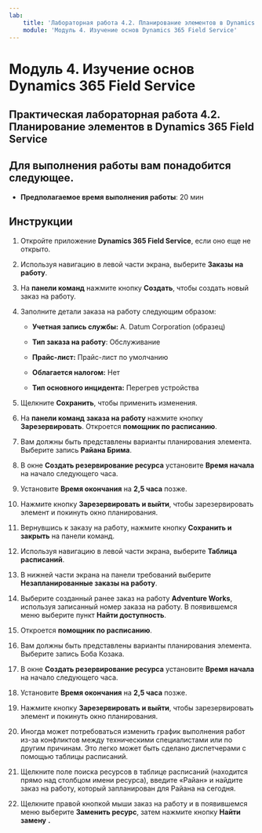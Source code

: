 ```yaml
---
lab:
    title: 'Лабораторная работа 4.2. Планирование элементов в Dynamics 365 Field Service'
    module: 'Модуль 4. Изучение основ Dynamics 365 Field Service'
---
```


Модуль 4. Изучение основ Dynamics 365 Field Service
========================

## Практическая лабораторная работа 4.2. Планирование элементов в Dynamics 365 Field Service

## Для выполнения работы вам понадобится следующее.

  - **Предполагаемое время выполнения работы**: 20 мин
  
## Инструкции

1. Откройте приложение **Dynamics 365 Field Service**, если оно еще не открыто. 

2. Используя навигацию в левой части экрана, выберите **Заказы на работу**.

3. На **панели команд** нажмите кнопку **Создать**, чтобы создать новый заказ на работу.

4. Заполните детали заказа на работу следующим образом:

	- **Учетная запись службы:** A. Datum Corporation (образец)

	- **Тип заказа на работу**: Обслуживание

	- **Прайс-лист:** Прайс-лист по умолчанию

	- **Облагается налогом:** Нет

	- **Тип основного инцидента:** Перегрев устройства

5. Щелкните **Сохранить**, чтобы применить изменения.

6. На **панели команд** **заказа на работу** нажмите кнопку **Зарезервировать**. Откроется **помощник по расписанию**. 

7. Вам должны быть представлены варианты планирования элемента. Выберите запись **Райана Брима**.

8. В окне **Создать резервирование ресурса** установите **Время начала** на начало следующего часа.

9. Установите **Время окончания** на **2,5 часа** позже. 

10. Нажмите кнопку **Зарезервировать и выйти**, чтобы зарезервировать элемент и покинуть окно планирования. 

11. Вернувшись к заказу на работу, нажмите кнопку **Сохранить и закрыть** на панели команд. 

12. Используя навигацию в левой части экрана, выберите **Таблица расписаний**.

13. В нижней части экрана на панели требований выберите **Незапланированные заказы на работу**.

14. Выберите созданный ранее заказ на работу **Adventure Works**, используя записанный номер заказа на работу. В появившемся меню выберите пункт **Найти доступность**. 

15. Откроется **помощник по расписанию**. 

16. Вам должны быть представлены варианты планирования элемента. Выберите запись Боба Козака.

17. В окне **Создать резервирование ресурса** установите **Время начала** на начало следующего часа.

18. Установите **Время окончания** на **2,5 часа** позже. 

19. Нажмите кнопку **Зарезервировать и выйти**, чтобы зарезервировать элемент и покинуть окно планирования. 

20. Иногда может потребоваться изменить график выполнения работ из-за конфликтов между техническими специалистами или по другим причинам. Это легко может быть сделано диспетчерами с помощью таблицы расписаний. 

21. Щелкните поле поиска ресурсов в таблице расписаний (находится прямо над столбцом имени ресурса), введите «Райан» и найдите заказ на работу, который запланирован для Райана на сегодня. 

22. Щелкните правой кнопкой мыши заказ на работу и в появившемся меню выберите **Заменить ресурс**, затем нажмите кнопку **Найти замену** **.**


